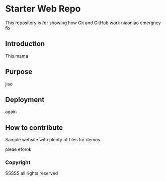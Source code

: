 # Starter Web Repo

This repository is for showing how Git and GitHub work
niaoniao
emergncy fix

## Introduction

This mama

## Purpose
jiao

## Deployment
again

## How to contribute
 
Sample website with plenty of files for demos

pleae eforok

### Copyright

SSSSS  all rights reserved
